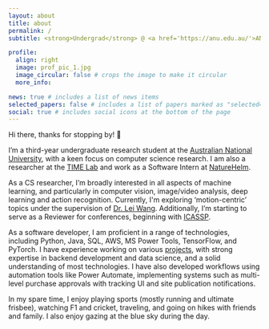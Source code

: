 ```yaml
---
layout: about
title: about
permalink: /
subtitle: <strong>Undergrad</strong> @ <a href='https://anu.edu.au/'>ANU</a> • <strong>ML Researcher</strong> @ <a href='https://time.anu.edu.au/'>TIME Lab</a> • <strong>Software Intern</strong> @ <a href='https://naturehelm.com/'>NatureHelm</a> • live ⇄ learn ⇄ laugh

profile:
  align: right
  image: prof_pic_1.jpg
  image_circular: false # crops the image to make it circular
  more_info:

news: true # includes a list of news items
selected_papers: false # includes a list of papers marked as "selected={true}"
social: true # includes social icons at the bottom of the page
---
```


Hi there, thanks for stopping by! 👋

I’m a third-year undergraduate research student at the [Australian National University](https://anu.edu.au/), with a keen focus on computer science research. I am also a researcher at the [TIME Lab](https://time.anu.edu.au/) and work as a Software Intern at [NatureHelm](https://naturehelm.com).

As a CS researcher, I’m broadly interested in all aspects of machine learning, and particularly in computer vision, image/video analysis, deep learning and action recognition. Currently, I'm exploring ‘motion-centric’ topics under the supervision of [Dr. Lei Wang](https://leiwangr.github.io/). Additionally, I’m starting to serve as a Reviewer for conferences, beginning with [ICASSP](https://2025.ieeeicassp.org/).

As a software developer, I am proficient in a range of technologies, including Python, Java, SQL, AWS, MS Power Tools, TensorFlow, and PyTorch. I have experience working on various [projects](/projects/), with strong expertise in backend development and data science, and a solid understanding of most technologies. I have also developed workflows using automation tools like Power Automate, implementing systems such as multi-level purchase approvals with tracking UI and site publication notifications.

In my spare time, I enjoy playing sports (mostly running and ultimate frisbee), watching F1 and cricket, traveling, and going on hikes with friends and family. I also enjoy gazing at the blue sky during the day.

<!-- *Curious about my username, AR4152? With ‘Arjun/ArjunRaj’ always taken, I had to come up with a unique set of characters - ‘A’ stands for Arjun, and ‘R’ stands for Raj. 41 is the hexadecimal-value of A, and 52 is the hexadecimal-value of R.* -->


